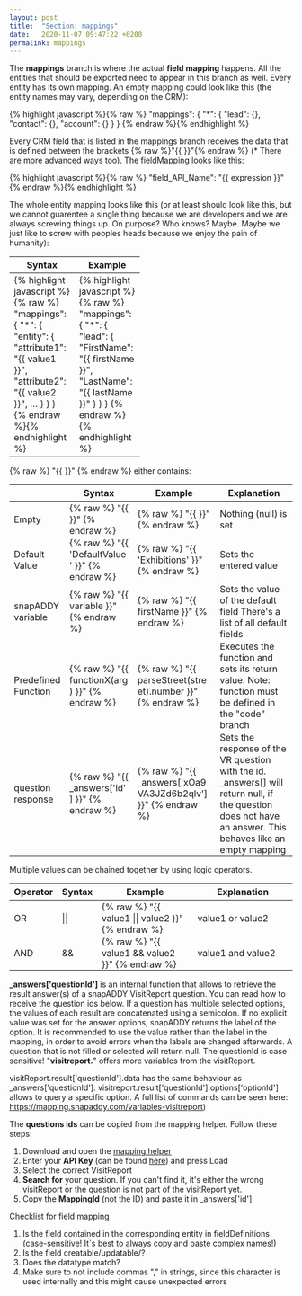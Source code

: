 ```yaml
---
layout: post
title:  "Section: mappings"
date:   2020-11-07 09:47:22 +0200
permalink: mappings
---
```


The <b>mappings</b> branch is where the actual <b>field mapping</b> happens. All the entities that should be exported need to appear in this branch as well. Every entity has its own mapping. An empty mapping could look like this (the entity names may vary, depending on the CRM):

{% highlight javascript %}{% raw %}
"mappings": {
  "*": {
    "lead": {},
    "contact": {},
    "account": {}
  }
}
{% endraw %}{% endhighlight %}

Every CRM field that is listed in the mappings branch receives the data that is defined between the brackets {% raw %}"{{  }}"{% endraw %} (* There are more advanced ways too).
The fieldMapping looks like this:

{% highlight javascript %}{% raw %}
"field_API_Name": "{{ expression }}"
{% endraw %}{% endhighlight %}

The whole entity mapping looks like this (or at least should look like this, but we cannot guarentee a single thing because we are developers and we are always screwing things up. On purpose? Who knows? Maybe. Maybe we just like to screw with peoples heads because we enjoy the pain of humanity):

<table>
<colgroup>
<col width="50%" />
<col width="50%" />
</colgroup>
<tr class="header">
<th>Syntax</th>
<th>Example</th>
</tr>

<tbody>
<tr>
<td style="max-width: 100px; vertical-align: initial;">
{% highlight javascript %}{% raw %}
"mappings": {
  "*": {
    "entity": {
      "attribute1": "{{ value1 }}",
      "attribute2": "{{ value2 }}",
      …
    }
  }
}
{% endraw %}{% endhighlight %}
</td>
<td style="max-width: 100px; vertical-align: initial;">
{% highlight javascript %}{% raw %}
"mappings": {
  "*": {
    "lead": {
      "FirstName": "{{ firstName }}",
      "LastName": "{{ lastName }}"
    }
  }
}
{% endraw %}{% endhighlight %}
</td>
</tr>

</tbody>
</table>

{% raw %} "{{ }}" {% endraw %} either contains:

<table>
<colgroup>
<col width="7%" />
<col width="25%" />
<col width="35%" />
<col width="33%" />
</colgroup>
<tr class="header">
<th></th>
<th>Syntax</th>
<th>Example</th>
<th>Explanation</th>
</tr>

<tbody>
<tr>
<td style="max-width: 100px;padding-bottom: 0px;">
Empty
</td>
<td style="max-width: 100px;padding-bottom: 0px;">
{% raw %} "{{  }}" {% endraw %}
</td>
<td style="max-width: 100px;padding-bottom: 0px;">
{% raw %} "{{ }}" {% endraw %}
</td>
<td style="max-width: 100px;padding-bottom: 0px;">
Nothing (null) is set
</td>
</tr>
<tr>

<td style="max-width: 100px;padding-bottom: 0px;">
Default Value
</td>
<td style="max-width: 100px;padding-bottom: 0px;">
{% raw %} "{{ 'DefaultValue' }}" {% endraw %}
</td>
<td style="max-width: 100px;padding-bottom: 0px;">
{% raw %} "{{ 'Exhibitions' }}" {% endraw %}
</td>
<td style="max-width: 100px;padding-bottom: 0px;">
Sets the entered value  
</td>
</tr>

<tr>
<td style="max-width: 100px;padding-bottom: 0px;">
snapADDY variable
</td>
<td style="max-width: 100px;padding-bottom: 0px;">
{% raw %} "{{ variable }}" {% endraw %}
</td>
<td style="max-width: 100px;padding-bottom: 0px;">
{% raw %} "{{ firstName }}" {% endraw %}
</td>
<td style="max-width: 100px;padding-bottom: 0px;">
Sets the value of the default field
There's a list of all default fields
</td>
</tr>

<tr>
<td style="max-width: 100px;padding-bottom: 0px;">
Predefined Function
</td>
<td style="max-width: 100px;padding-bottom: 0px;">
{% raw %} "{{ functionX(arg) }}" {% endraw %}
</td>
<td style="max-width: 100px;padding-bottom: 0px;">
{% raw %} "{{ parseStreet(street).number }}" {% endraw %}
</td>
<td style="max-width: 100px;padding-bottom: 0px;">
Executes the function and sets its return value. Note: function must be defined in the "code" branch
</td>
</tr>

<tr>
<td style="max-width: 100px;padding-bottom: 0px;">
question response
</td>
<td style="max-width: 100px;padding-bottom: 0px;">
{% raw %} "{{ _answers['id'] }}" {% endraw %}
</td>
<td style="max-width: 100px;padding-bottom: 0px;">
{% raw %} "{{ _answers['xOa9VA3JZd6b2qlv'] }}" {% endraw %}
</td>
<td style="max-width: 100px;padding-bottom: 0px;">
Sets the response of the VR question with the id. _answers[] will return null, if the question does not have an answer. This behaves like an empty mapping 
</td>
</tr>

</tbody>
</table>


Multiple values can be chained together by using logic operators. 


<table>
<colgroup>
<col width="10%" />
<col width="10%" />
<col width="40%" />
<col width="40%" />
</colgroup>
<tr class="header">
<th>Operator</th>
<th>Syntax</th>
<th>Example</th>
<th>Explanation</th>
</tr>

<tbody>
<tr>
<td style="max-width: 100px;padding-bottom: 0px;">
OR
</td>
<td style="max-width: 100px;padding-bottom: 0px;">
||
</td>
<td style="max-width: 100px;padding-bottom: 0px;">
{% raw %} "{{ value1 || value2 }}"{% endraw %}
</td>
<td style="max-width: 100px;padding-bottom: 0px;">
value1 or value2  
</td>
</tr>

<tr>
<td style="max-width: 100px;padding-bottom: 0px;">
AND
</td>
<td style="max-width: 100px;padding-bottom: 0px;">
&&
</td>
<td style="max-width: 100px;padding-bottom: 0px;">
{% raw %} "{{ value1 && value2 }}" {% endraw %}
</td>
<td style="max-width: 100px;padding-bottom: 0px;">
value1 and value2 
</td>
</tr>

</tbody>
</table>

<b>_answers['questionId']</b> is an internal function that allows to retrieve the result answer(s) of a snapADDY VisitReport question. You can read how to receive the question ids below. If a question has multiple selected options, the values of each result are concatenated using a semicolon. If no explicit value was set for the answer options, snapADDY returns the label of the option. It is recommended to use the value rather than the label in the mapping, in order to avoid errors when the labels are changed afterwards. A question that is not filled or selected will return null.
The questionId is case sensitive!
"<b>visitreport.</b>" offers more variables from the visitReport.

visitReport.result['questionId'].data has the same behaviour as _answers['questionId']. visitreport.result['questionId'].options['optionId'] allows to query a specific option. A full list of commands can be seen here: https://mapping.snapaddy.com/variables-visitreport)

The <b>questions ids</b> can be copied from the mapping helper. Follow these steps:
1. Download and open the <a href="https://github.com/snapADDY/snapaddy-mapping-doc/raw/master/files/MappingHelper.zip">mapping helper</a>
2. Enter your <b>API Key</b> (can be found <a href="https://app.snapaddy.com/settings/security">here</a>) and press Load
3. Select the correct VisitReport
4. <b>Search for</b> your question. If you can't find it, it's either the wrong visitReport or the question is not part of the visitReport yet.
5. Copy the <b>MappingId</b> (not the ID) and paste it in _answers['id']

Checklist for field mapping
  1. Is the field contained in the corresponding entity in fieldDefinitions (case-sensitive! It`s best to always copy and paste complex names!)
  2. Is the field creatable/updatable/? 
  3. Does the datatype match?
  4. Make sure to not include commas "," in strings, since this character is used internally and this might cause unexpected errors

